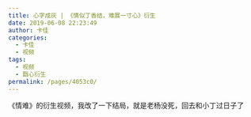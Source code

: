 ```yaml
---
title: 心字成灰 | 《情似丁香结，难展一寸心》衍生
date: 2019-06-08 22:23:49
author: 卡佳
categories: 
  - 卡佳
  - 视频
tags: 
  - 视频
  - 戬心衍生
permalink: /pages/4053c0/
---
```


<iframeComp ihtml="https://player.bilibili.com/player.html?aid=54985647&cid=96157924&page=1&danmaku=1&high_quality=1"></iframeComp>

《情难》的衍生视频，我改了一下结局，就是老杨没死，回去和小丁过日子了

<!-- more -->
